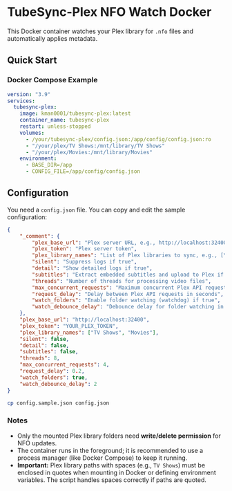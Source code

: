 # TubeSync-Plex NFO Watch Docker

This Docker container watches your Plex library for `.nfo` files and automatically applies metadata.

## Quick Start

### Docker Compose Example

```yaml
version: "3.9"
services:
  tubesync-plex:
    image: kman0001/tubesync-plex:latest
    container_name: tubesync-plex
    restart: unless-stopped
    volumes:
      - /your/tubesync-plex/config.json:/app/config/config.json:ro
      - "/your/plex/TV Shows:/mnt/library/TV Shows"
      - "/your/plex/Movies:/mnt/library/Movies"
    environment:
      - BASE_DIR=/app
      - CONFIG_FILE=/app/config/config.json
```

## Configuration

You need a `config.json` file. You can copy and edit the sample configuration:

```json
{
    "_comment": {
        "plex_base_url": "Plex server URL, e.g., http://localhost:32400",
        "plex_token": "Plex server token",
        "plex_library_names": "List of Plex libraries to sync, e.g., [\"TV Shows\", \"Movies\"]",
        "silent": "Suppress logs if true",
        "detail": "Show detailed logs if true",
        "subtitles": "Extract embedded subtitles and upload to Plex if true",
        "threads": "Number of threads for processing video files",
        "max_concurrent_requests": "Maximum concurrent Plex API requests",
        "request_delay": "Delay between Plex API requests in seconds",
        "watch_folders": "Enable folder watching (watchdog) if true",
        "watch_debounce_delay": "Debounce delay for folder watching in seconds"
    },
    "plex_base_url": "http://localhost:32400",
    "plex_token": "YOUR_PLEX_TOKEN",
    "plex_library_names": ["TV Shows", "Movies"],
    "silent": false,
    "detail": false,
    "subtitles": false,
    "threads": 8,
    "max_concurrent_requests": 4,
    "request_delay": 0.2,
    "watch_folders": true,
    "watch_debounce_delay": 2
}
```

```bash
cp config.sample.json config.json
```

### Notes

* Only the mounted Plex library folders need **write/delete permission** for NFO updates.
* The container runs in the foreground; it is recommended to use a process manager (like Docker Compose) to keep it running.
* **Important:** Plex library paths with spaces (e.g., `TV Shows`) must be enclosed in quotes when mounting in Docker or defining environment variables. The script handles spaces correctly if paths are quoted.
